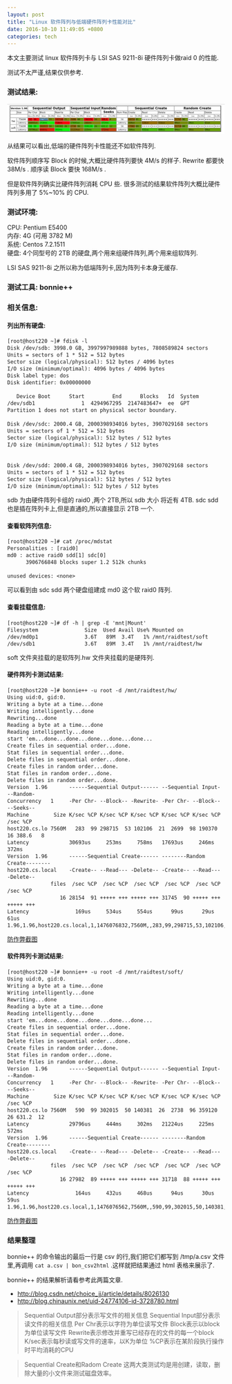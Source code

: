 ```yaml
---
layout: post
title: "Linux 软件阵列与低端硬件阵列卡性能对比"
date: 2016-10-10 11:49:05 +0800
categories: tech
---
```


本文主要测试 linux 软件阵列卡与 LSI SAS 9211-8i 硬件阵列卡做raid 0 的性能.

测试不太严谨,结果仅供参考.

### 测试结果:

![result](/images/hwraidvssoftraid/result.png)

从结果可以看出,低端的硬件阵列卡性能还不如软件阵列.

软件阵列顺序写 Block 的时候,大概比硬件阵列要快 4M/s 的样子. Rewrite 都要快 38M/s . 顺序读 Block 要快 168M/s .

但是软件阵列确实比硬件阵列消耗 CPU 些. 很多测试的结果软件阵列大概比硬件阵列多用了 5%~10% 的 CPU.

### 测试环境:

CPU: Pentium E5400  
内存: 4G (可用 3782 M)  
系统: Centos 7.2.1511  
硬盘: 4个同型号的 2TB 的硬盘,两个用来组硬件阵列,两个用来组软阵列.

LSI SAS 9211-8i 之所以称为低端阵列卡,因为阵列卡本身无缓存.

### 测试工具: bonnie++

### 相关信息:

#### 列出所有硬盘:

    [root@host220 ~]# fdisk -l
    Disk /dev/sdb: 3998.0 GB, 3997997989888 bytes, 7808589824 sectors
    Units = sectors of 1 * 512 = 512 bytes
    Sector size (logical/physical): 512 bytes / 4096 bytes
    I/O size (minimum/optimal): 4096 bytes / 4096 bytes
    Disk label type: dos
    Disk identifier: 0x00000000
    
       Device Boot      Start         End      Blocks   Id  System
    /dev/sdb1               1  4294967295  2147483647+  ee  GPT
    Partition 1 does not start on physical sector boundary.
    
    Disk /dev/sdc: 2000.4 GB, 2000398934016 bytes, 3907029168 sectors
    Units = sectors of 1 * 512 = 512 bytes
    Sector size (logical/physical): 512 bytes / 512 bytes
    I/O size (minimum/optimal): 512 bytes / 512 bytes
    
    
    Disk /dev/sdd: 2000.4 GB, 2000398934016 bytes, 3907029168 sectors
    Units = sectors of 1 * 512 = 512 bytes
    Sector size (logical/physical): 512 bytes / 512 bytes
    I/O size (minimum/optimal): 512 bytes / 512 bytes

sdb 为由硬件阵列卡组的 raid0 ,两个 2TB,所以 sdb 大小 将近有 4TB.
sdc sdd 也是插在阵列卡上,但是直通的,所以直接显示 2TB 一个.


#### 查看软阵列信息:

    [root@host220 ~]# cat /proc/mdstat 
    Personalities : [raid0] 
    md0 : active raid0 sdd[1] sdc[0]
          3906766848 blocks super 1.2 512k chunks
          
    unused devices: <none>

可以看到由 sdc sdd 两个硬盘组建成 md0 这个软 raid0 阵列.

#### 查看挂载信息:

    [root@host220 ~]# df -h | grep -E 'mnt|Mount'
    Filesystem               Size  Used Avail Use% Mounted on
    /dev/md0p1               3.6T   89M  3.4T   1% /mnt/raidtest/soft
    /dev/sdb1                3.6T   89M  3.4T   1% /mnt/raidtest/hw

soft 文件夹挂载的是软阵列.hw 文件夹挂载的是硬阵列.


#### 硬件阵列卡测试结果:

    [root@host220 ~]# bonnie++ -u root -d /mnt/raidtest/hw/
    Using uid:0, gid:0.
    Writing a byte at a time...done
    Writing intelligently...done
    Rewriting...done
    Reading a byte at a time...done
    Reading intelligently...done
    start 'em...done...done...done...done...done...
    Create files in sequential order...done.
    Stat files in sequential order...done.
    Delete files in sequential order...done.
    Create files in random order...done.
    Stat files in random order...done.
    Delete files in random order...done.
    Version  1.96       ------Sequential Output------ --Sequential Input- --Random-
    Concurrency   1     -Per Chr- --Block-- -Rewrite- -Per Chr- --Block-- --Seeks--
    Machine        Size K/sec %CP K/sec %CP K/sec %CP K/sec %CP K/sec %CP  /sec %CP
    host220.cs.lo 7560M   283  99 298715  53 102106  21  2699  98 190370  16 388.6   8
    Latency             30693us     253ms     758ms   17693us     246ms     372ms
    Version  1.96       ------Sequential Create------ --------Random Create--------
    host220.cs.local    -Create-- --Read--- -Delete-- -Create-- --Read--- -Delete--
                  files  /sec %CP  /sec %CP  /sec %CP  /sec %CP  /sec %CP  /sec %CP
                     16 28154  91 +++++ +++ +++++ +++ 31745  90 +++++ +++ +++++ +++
    Latency               169us     534us     554us      99us      29us      61us
    1.96,1.96,host220.cs.local,1,1476076832,7560M,,283,99,298715,53,102106,21,2699,98,190370,16,388.6,8,16,,,,,28154,91,+++++,+++,+++++,+++,31745,90,+++++,+++,+++++,+++,30693us,253ms,758ms,17693us,246ms,372ms,169us,534us,554us,99us,29us,61us

[防作弊截图](/images/hwraidvssoftraid/hw.png)

#### 软件阵列卡测试结果:

    [root@host220 ~]# bonnie++ -u root -d /mnt/raidtest/soft/
    Using uid:0, gid:0.
    Writing a byte at a time...done
    Writing intelligently...done
    Rewriting...done
    Reading a byte at a time...done
    Reading intelligently...done
    start 'em...done...done...done...done...done...
    Create files in sequential order...done.
    Stat files in sequential order...done.
    Delete files in sequential order...done.
    Create files in random order...done.
    Stat files in random order...done.
    Delete files in random order...done.
    Version  1.96       ------Sequential Output------ --Sequential Input- --Random-
    Concurrency   1     -Per Chr- --Block-- -Rewrite- -Per Chr- --Block-- --Seeks--
    Machine        Size K/sec %CP K/sec %CP K/sec %CP K/sec %CP K/sec %CP  /sec %CP
    host220.cs.lo 7560M   590  99 302015  50 140381  26  2738  96 359120  26 631.2  12
    Latency             29796us     444ms     302ms   21224us     225ms     572ms
    Version  1.96       ------Sequential Create------ --------Random Create--------
    host220.cs.local    -Create-- --Read--- -Delete-- -Create-- --Read--- -Delete--
                  files  /sec %CP  /sec %CP  /sec %CP  /sec %CP  /sec %CP  /sec %CP
                     16 27982  89 +++++ +++ +++++ +++ 31718  88 +++++ +++ +++++ +++
    Latency               164us     432us     468us      94us      30us      59us
    1.96,1.96,host220.cs.local,1,1476076562,7560M,,590,99,302015,50,140381,26,2738,96,359120,26,631.2,12,16,,,,,27982,89,+++++,+++,+++++,+++,31718,88,+++++,+++,+++++,+++,29796us,444ms,302ms,21224us,225ms,572ms,164us,432us,468us,94us,30us,59us

[防作弊截图](/images/hwraidvssoftraid/soft.png)

### 结果整理

bonnie++ 的命令输出的最后一行是 csv 的行,我们把它们都写到 /tmp/a.csv 文件里,再调用 `cat a.csv | bon_csv2html` .这样就把结果通过 html 表格来展示了.

bonnie++ 的结果解析请看参考此两篇文章.

* <http://blog.csdn.net/choice_jj/article/details/8026130>
* <http://blog.chinaunix.net/uid-24774106-id-3728780.html>

> Sequential Output部分表示写文件的相关信息
> Sequential Input部分表示读文件的相关信息
> Per Chr表示以字符为单位读写文件
> Block表示以block为单位读写文件
> Rewrite表示修改并重写已经存在的文件的每一个block
> K/sec表示每秒读或写文件的速率，以K为单位
> %CP表示在某阶段执行操作时平均消耗的CPU

> Sequential Create和Radom Create 这两大类测试均是用创建，读取，删除大量的小文件来测试磁盘效率。

